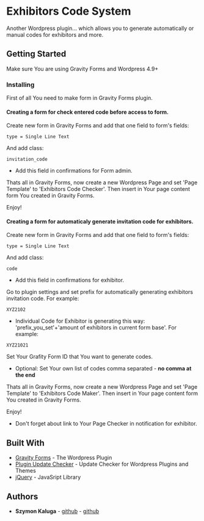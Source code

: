 # Exhibitors Code System

Another Wordpress plugin... which allows you to generate automatically or manual codes for exhibitors and more.

## Getting Started

Make sure You are using Gravity Forms and Wordpress 4.9+

### Installing

First of all You need to make form in Gravity Forms plugin. 

#### Creating a form for check entered code before access to form. 

Create new form in Gravity Forms and add that one field to form's fields:

```
type = Single Line Text
```

And add class:

```
invitation_code
```

* Add this field in confirmations for Form admin.

Thats all in Gravity Forms, now create a new Wordpress Page and set 'Page Template' to 'Exhibitors Code Checker'. Then insert in Your page content form You created in Gravity Forms.

Enjoy!

#### Creating a form for automaticaly generate invitation code for exhibitors. 

Create new form in Gravity Forms and add that one field to form's fields:

```
type = Single Line Text
```

And add class:

```
code
```

* Add this field in confirmations for exhibitor.

Go to plugin settings and set prefix for automatically generating exhibitors invitation code. For example:

```
XYZ2102
```

* Individual Code for Exhibitor is generating this way: 'prefix_you_set'+'amount of exhibitors in current form base'. For example:
```
XYZ21021
```

Set Your Grafity Form ID that You want to generate codes.

* Optional: Set Your own list of codes comma separated - **no comma at the end**

Thats all in Gravity Forms, now create a new Wordpress Page and set 'Page Template' to 'Exhibitors Code Maker'. Then insert in Your page content form You created in Gravity Forms.

Enjoy!

* Don't forget about link to Your Page Checker in notification for exhibitor.

## Built With

* [Gravity Forms](https://www.gravityforms.com/) - The Wordpress Plugin
* [Plugin Update Checker](https://github.com/YahnisElsts/plugin-update-checker) - Update Checker for Wordpress Plugins and Themes
* [jQuery](https://jquery.com/) - JavaSript Library

## Authors

* **Szymon Kaluga** - [github](https://github.com/szymoff) - [github](http://skaluga.pl) 